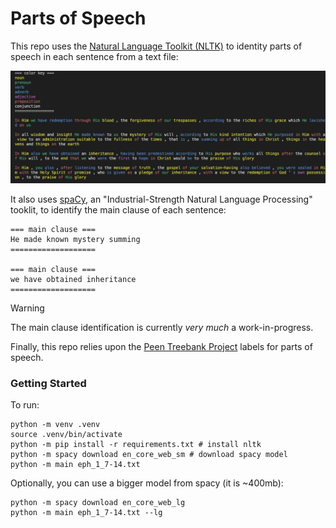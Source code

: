 # Parts of Speech

This repo uses the [Natural Language Toolkit (NLTK)](https://www.nltk.org/) to identity parts of speech in each sentence from a text file:

![](image.png)

It also uses [spaCy](https://spacy.io/), an "Industrial-Strength Natural Language Processing" tooklit, to identify the main clause of each sentence:

```text
=== main clause ===
He made known mystery summing
===================

=== main clause ===
we have obtained inheritance
===================
```

> [!WARNING]  
> The main clause identification is currently _very much_ a work-in-progress.


Finally, this repo relies upon the [Peen Treebank Project](https://www.ling.upenn.edu/courses/Fall_2003/ling001/penn_treebank_pos.html) labels for parts of speech.

### Getting Started

To run:
```shell
python -m venv .venv
source .venv/bin/activate
python -m pip install -r requirements.txt # install nltk
python -m spacy download en_core_web_sm # download spacy model
python -m main eph_1_7-14.txt
```

Optionally, you can use a bigger model from spacy (it is ~400mb):

```shell
python -m spacy download en_core_web_lg
python -m main eph_1_7-14.txt --lg
```
